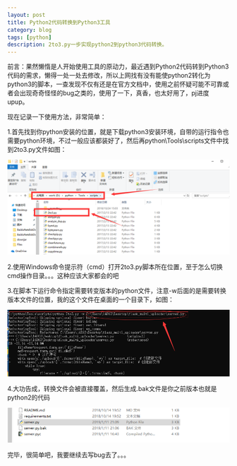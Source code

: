 ```yaml
---
layout: post
title: Python2代码转换到Python3工具
category: blog
tags: [python]
description: 2to3.py一步实现python2到python3代码转换。
---
```


前言：果然懒惰是人开始使用工具的原动力，最近遇到Python2代码转到Python3代码的需求，懒得一处一处去修改，所以上网找有没有能使python2转化为python3的脚本，一查发现不仅有还是在官方文档中，使用之前怀疑可能不可靠或者会出现奇奇怪怪的bug之类的，使用了一下，真香，也太好用了，pj进度upup。

现在记录一下使用方法，非常简单：

1.首先找到你python安装的位置，就是下载python3安装环境，自带的运行指令也需要python环境，不过一般应该都装好了，然后再python\Tools\scripts文件中找到2to3.py文件如图：

![](https://github.com/Yangtiancoder/Yangtiancoder.github.io/blob/master/assets/images/2to3-1.png?raw=true)

2.使用Windows命令提示符（cmd）打开2to3.py脚本所在位置，至于怎么切换cmd操作目录。。。这种应该大家都会的吧

3.在脚本下运行命令指定需要转变版本的python文件，注意-w后面的是需要转换版本文件的位置，我的这个文件在桌面的一个目录下，如图：

![](https://github.com/Yangtiancoder/Yangtiancoder.github.io/blob/master/assets/images/2to3-3.png?raw=true)

4.大功告成，转换文件会被直接覆盖，然后生成.bak文件是你之前版本也就是python2的代码

![](https://github.com/Yangtiancoder/Yangtiancoder.github.io/blob/master/assets/images/2to3-4.png?raw=true)

完毕，很简单吧，我要继续去写bug去了。。。
